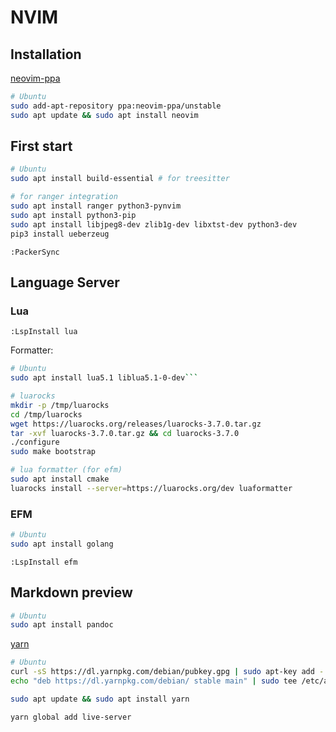 # NVIM

## Installation

[neovim-ppa](https://launchpad.net/~neovim-ppa)

```sh
# Ubuntu
sudo add-apt-repository ppa:neovim-ppa/unstable
sudo apt update && sudo apt install neovim
```

## First start

```sh
# Ubuntu
sudo apt install build-essential # for treesitter

# for ranger integration
sudo apt install ranger python3-pynvim
sudo apt install python3-pip
sudo apt install libjpeg8-dev zlib1g-dev libxtst-dev python3-dev
pip3 install ueberzeug
```

```vim
:PackerSync
```

## Language Server

### Lua

```vim
:LspInstall lua
```

Formatter:

```sh
# Ubuntu
sudo apt install lua5.1 liblua5.1-0-dev```

# luarocks
mkdir -p /tmp/luarocks
cd /tmp/luarocks
wget https://luarocks.org/releases/luarocks-3.7.0.tar.gz
tar -xvf luarocks-3.7.0.tar.gz && cd luarocks-3.7.0
./configure
sudo make bootstrap

# lua formatter (for efm)
sudo apt install cmake
luarocks install --server=https://luarocks.org/dev luaformatter

```

### EFM

```sh
# Ubuntu
sudo apt install golang
```

```vim
:LspInstall efm
```

## Markdown preview

```sh
# Ubuntu
sudo apt install pandoc
```

[yarn](https://classic.yarnpkg.com/en/docs/install/#debian-stable)

```sh
# Ubuntu
curl -sS https://dl.yarnpkg.com/debian/pubkey.gpg | sudo apt-key add -
echo "deb https://dl.yarnpkg.com/debian/ stable main" | sudo tee /etc/apt/sources.list.d/yarn.list

sudo apt update && sudo apt install yarn
```

```sh
yarn global add live-server
```

